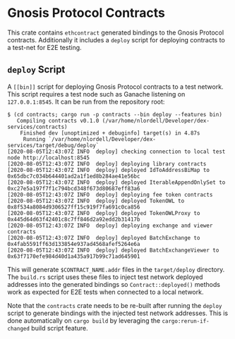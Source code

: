 # Gnosis Protocol Contracts

This crate contains `ethcontract` generated bindings to the Gnosis Protocol
contracts. Additionally it includes a `deploy` script for deploying contracts
to a test-net for E2E testing.

## `deploy` Script

A `[[bin]]` script for deploying Gnosis Protocol contracts to a test network.
This script requires a test node such as Ganache listening on `127.0.0.1:8545`.
It can be run from the repository root:

```
$ (cd contracts; cargo run -p contracts --bin deploy --features bin)
   Compiling contracts v0.1.0 (/var/home/nlordell/Developer/dex-services/contracts)
    Finished dev [unoptimized + debuginfo] target(s) in 4.87s
     Running `/var/home/nlordell/Developer/dex-services/target/debug/deploy`
[2020-08-05T12:43:07Z INFO  deploy] checking connection to local test node http://localhost:8545
[2020-08-05T12:43:07Z INFO  deploy] deploying library contracts
[2020-08-05T12:43:07Z INFO  deploy] deployed IdToAddressBiMap to 0x65dbc7c034b644401ad2a1f1ed8b284ae41e56bc
[2020-08-05T12:43:07Z INFO  deploy] deployed IterableAppendOnlySet to 0xc27e5a197f7f1c794bcd348f673d80687eff83a6
[2020-08-05T12:43:07Z INFO  deploy] deploying fee token contracts
[2020-08-05T12:43:07Z INFO  deploy] deployed TokenOWL to 0x8f534a8084d9306527ff15c919f7fa691c0ca856
[2020-08-05T12:43:07Z INFO  deploy] deployed TokenOWLProxy to 0x445d64d63f42401c8c7ff846d2a92edd2b31417b
[2020-08-05T12:43:07Z INFO  deploy] deploying exchange and viewer contracts
[2020-08-05T12:43:07Z INFO  deploy] deployed BatchExchange to 0x4fab5591ff63d133854e937ad4568afef5264e6a
[2020-08-05T12:43:07Z INFO  deploy] deployed BatchExchangeViewer to 0x63f7170efe984d40d1a435a917b99c71ad645901
```

This will generate `$CONTRACT_NAME.addr` files in the `target/deploy` directory.
The `build.rs` script uses these files to inject test network deployed addresses
into the generated bindings so `Contract::deployed()` methods work as expected
for E2E tests when connected to a local network.

Note that the `contracts` crate needs to be re-built after running the `deploy`
script to generate bindings with the injected test network addresses. This is
done automatically on `cargo build` by leveraging the `cargo:rerun-if-changed`
build script feature.
